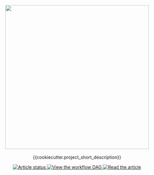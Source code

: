 <p align="center">
  <img width = "450" src="https://raw.githubusercontent.com/rodluger/showyourwork/main/showyourwork.png"/>
  <br>
  <br>
  {{cookiecutter.project_short_description}}
  <p align="center">
    <a href="https://github.com/{{cookiecutter.github_user}}/{{cookiecutter.github_repo}}/actions/workflows/showyourwork.yml">
      <img src="https://github.com/{{cookiecutter.github_user}}/{{cookiecutter.github_repo}}/actions/workflows/showyourwork.yml/badge.svg" alt="Article status"/>
    </a>
    <a href="https://github.com/{{cookiecutter.github_user}}/{{cookiecutter.github_repo}}/raw/main-pdf/dag.pdf">
      <img src="https://img.shields.io/badge/workflow-graph-blue.svg?style=flat" alt="View the workflow DAG"/>
    </a>
    <a href="https://github.com/{{cookiecutter.github_user}}/{{cookiecutter.github_repo}}/raw/main-pdf/ms.pdf">
      <img src="https://img.shields.io/badge/article-pdf-blue.svg?style=flat" alt="Read the article"/>
    </a>
</p>
